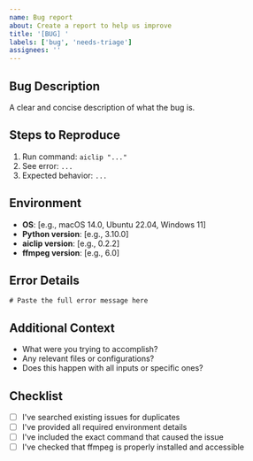 ```yaml
---
name: Bug report
about: Create a report to help us improve
title: '[BUG] '
labels: ['bug', 'needs-triage']
assignees: ''
---
```


## Bug Description
A clear and concise description of what the bug is.

## Steps to Reproduce
1. Run command: `aiclip "..."`
2. See error: `...`
3. Expected behavior: `...`

## Environment
- **OS**: [e.g., macOS 14.0, Ubuntu 22.04, Windows 11]
- **Python version**: [e.g., 3.10.0]
- **aiclip version**: [e.g., 0.2.2]
- **ffmpeg version**: [e.g., 6.0]

## Error Details
```
# Paste the full error message here
```

## Additional Context
- What were you trying to accomplish?
- Any relevant files or configurations?
- Does this happen with all inputs or specific ones?

## Checklist
- [ ] I've searched existing issues for duplicates
- [ ] I've provided all required environment details
- [ ] I've included the exact command that caused the issue
- [ ] I've checked that ffmpeg is properly installed and accessible
